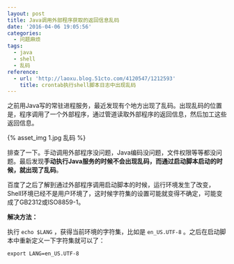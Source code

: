 ```yaml
---
layout: post
title: Java调用外部程序获取的返回信息乱码
date: '2016-04-06 19:05:56'
categories:
  - 问题麻烦
tags:
  - java
  - shell
  - 乱码
reference:
  - url: 'http://laoxu.blog.51cto.com/4120547/1212593'
    title: crontab执行shell脚本日志中出现乱码
---
```


之前用Java写的常驻进程服务，最近发现有个地方出现了乱码。出现乱码的位置是，程序调用了一个外部程序，通过管道读取外部程序的返回信息，然后加工这些返回信息。

{% asset_img 1.jpg 乱码 %}

排查了一下。手动调用外部程序没问题，Java编码没问题，文件权限等等都没问题。最后发现**手动执行Java服务的时候不会出现乱码，而通过启动脚本启动的时候，就出现了乱码**。

百度了之后了解到通过外部程序调用启动脚本的时候，运行环境发生了改变，Shell环境已经不是用户环境了，这时候字符集的设置可能就变得不确定，可能变成了GB2312或ISO8859-1。

**解决方法：**

执行 `echo $LANG` ，获得当前环境的字符集，比如是 `en_US.UTF-8` 。之后在启动脚本中重新定义一下字符集就可以了：

```
export LANG=en_US.UTF-8
```
